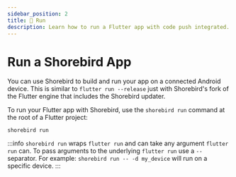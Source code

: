 ```yaml
---
sidebar_position: 2
title: 🏃 Run
description: Learn how to run a Flutter app with code push integrated.
---
```


# Run a Shorebird App

You can use Shorebird to build and run your app on a connected Android device.
This is similar to `flutter run --release` just with Shorebird's fork of the
Flutter engine that includes the Shorebird updater.

To run your Flutter app with Shorebird, use the `shorebird run` command at the
root of a Flutter project:

```
shorebird run
```

:::info
`shorebird run` wraps `flutter run` and can take any argument `flutter run` can.
To pass arguments to the underlying `flutter run` use a `--` separator. For
example: `shorebird run -- -d my_device` will run on a specific device.
:::
